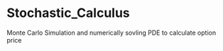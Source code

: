 # Stochastic_Calculus

Monte Carlo Simulation and numerically sovling PDE to calculate option price
